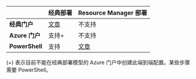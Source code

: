 | | **经典部署** | **Resource Manager 部署** |
|----------------------------------------|--------------|------------------------|
| **经典门户** | [文章](../articles/vpn-gateway/vpn-gateway-point-to-site-create.md) | 不支持 |
| **Azure 门户** | 支持+ | 不支持 |
| **PowerShell** | 支持 | [文章](../articles/vpn-gateway/vpn-gateway-howto-point-to-site-rm-ps.md)|

(+) 表示目前不能在经典部署模型的 Azure 门户中创建此端到端配置。某些步骤需要 PowerShell。

<!---HONumber=AcomDC_0921_2016-->